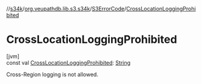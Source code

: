 //[s34k](../../../index.md)/[org.veupathdb.lib.s3.s34k](../index.md)/[S3ErrorCode](index.md)/[CrossLocationLoggingProhibited](-cross-location-logging-prohibited.md)

# CrossLocationLoggingProhibited

[jvm]\
const val [CrossLocationLoggingProhibited](-cross-location-logging-prohibited.md): [String](https://kotlinlang.org/api/latest/jvm/stdlib/kotlin/-string/index.html)

Cross-Region logging is not allowed.

